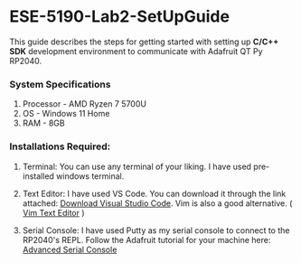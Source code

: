 # ESE-5190-Lab2-SetUpGuide

This guide describes the steps for getting started with setting up **C/C++ SDK** development environment to communicate with Adafruit QT Py RP2040.

### **System Specifications**
1. Processor - AMD Ryzen 7 5700U
2. OS - Windows 11 Home
3. RAM - 8GB

### Installations Required:
1. Terminal:
You can use any terminal of your liking. I have used pre-installed windows terminal. 

2. Text Editor:
I have used VS Code. You can download it through the link attached: [Download Visual Studio Code](https://code.visualstudio.com/download). Vim is also a good alternative. ( [Vim Text Editor](https://vim.en.softonic.com/) )

3. Serial Console:
I have used Putty as my serial console to connect to the RP2040's REPL. Follow the Adafruit tutorial for your machine here: [Advanced Serial Console](https://learn.adafruit.com/welcome-to-circuitpython/advanced-serial-console-on-windows)






